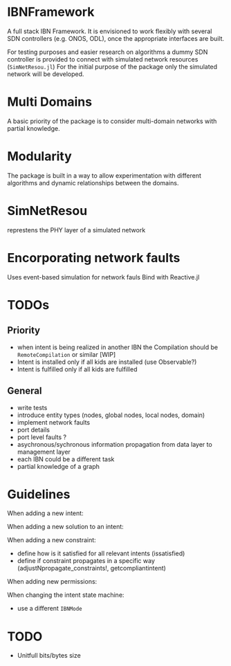 # IBNFramework
A full stack IBN Framework.
It is envisioned to work flexibly with several SDN controllers (e.g. ONOS, ODL), once the appropriate interfaces are built.

For testing purposes and easier research on algorithms a dummy SDN controller is provided to connect with simulated network resources (`SimNetResou.jl`)
For the initial purpose of the package only the simulated network will be developed.

# Multi Domains
A basic priority of the package is to consider multi-domain networks with partial knowledge.

# Modularity
The package is built in a way to allow experimentation with different algorithms and dynamic relationships between the domains.

# SimNetResou
represtens the PHY layer of a simulated network

# Encorporating network faults
Uses event-based simulation for network fauls
Bind with Reactive.jl

# TODOs

## Priority
- when intent is being realized in another IBN the Compilation should be `RemoteCompilation` or similar [WIP]
- Intent is installed only if all kids are installed (use Observable?)
- Intent is fulfilled only if all kids are fulfilled

## General
- write tests
- introduce entity types (nodes, global nodes, local nodes, domain)
- implement network faults
- port details
- port level faults ?
- asychronous/sychronous information propagation from data layer to management layer
- each IBN could be a different task
- partial knowledge of a graph 

# Guidelines
When adding a new intent:

When adding a new solution to an intent:

When adding a new constraint:
- define how is it satisfied for all relevant intents (issatisfied)
- define if constraint propagates in a specific way (adjustNpropagate_constraints!, getcompliantintent)

When adding new permissions:

When changing the intent state machine:
- use a different `IBNMode`

# TODO
- Unitfull bits/bytes size